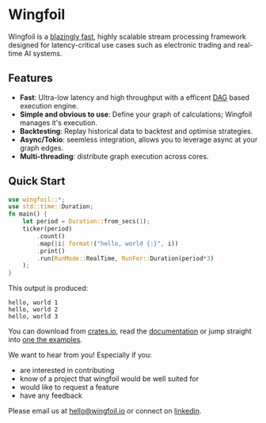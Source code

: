 # Wingfoil

Wingfoil is a [blazingly fast](https://github.com/wingfoil-io/wingfoil/tree/main/benches/), highly scalable 
stream processing framework designed for latency-critical use cases such as electronic trading 
and real-time AI systems.

## Features

- **Fast**: Ultra-low latency and high throughput with a efficent [DAG](https://en.wikipedia.org/wiki/Directed_acyclic_graph) based execution engine.  
- **Simple and obvious to use**: Define your graph of calculations; Wingfoil manages it's execution.  
- **Backtesting**: Replay historical data to backtest and optimise strategies.
- **Async/Tokio**: seemless integration, allows you to leverage async at your graph edges.
- **Multi-threading**: distribute graph execution across cores.

## Quick Start
```rust
use wingfoil::*;
use std::time::Duration;
fn main() {
    let period = Duration::from_secs(1);
    ticker(period)
        .count()
        .map(|i| format!("hello, world {:}", i))
        .print()
        .run(RunMode::RealTime, RunFor::Duration(period*3)
    );
}
```
This output is produced:
```pre
hello, world 1
hello, world 2
hello, world 3
```

You can download from [crates.io](https://crates.io/crates/wingfoil/),
read the [documentation](https://docs.rs/wingfoil/latest/wingfoil/) 
or jump straight into [one the examples](https://github.com/wingfoil-io/wingfoil/tree/main/examples/order_book).

We want to hear from you!  Especially if you:
- are interested in contributing
- know of a project that wingfoil would be well suited for
- would like to request a feature
- have any feedback

Please email us at [hello@wingfoil.io](mailto:hello@wingfoil.io) or connect on [linkedin](https://www.linkedin.com/in/jake-mitchell-x77/).